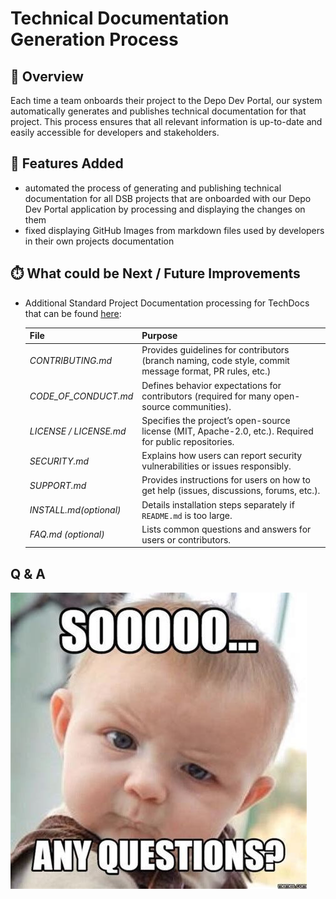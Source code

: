 # Technical Documentation Generation Process

## 📖 Overview
Each time a team onboards their project to the Depo Dev Portal, our system automatically generates and publishes technical documentation for that project.
This process ensures that all relevant information is up-to-date and easily accessible for developers and stakeholders.

## 🎂 Features Added
- automated the process of generating and publishing technical documentation for all DSB projects
that are onboarded with our Depo Dev Portal application by processing and displaying the changes on them
- fixed displaying GitHub Images from markdown files used by developers in their own projects documentation

## ⏱️ What could be Next / Future Improvements
- Additional Standard Project Documentation processing for TechDocs that can be found [here](https://jira.dsb.dk/browse/IN-1664):

    | File                     | Purpose                                                                                                            |
    |--------------------------|--------------------------------------------------------------------------------------------------------------------|
    | *CONTRIBUTING.md*        | Provides guidelines for contributors (branch naming, code style, commit message format, PR rules, etc.)            |
    | *CODE_OF_CONDUCT.md*     | Defines behavior expectations for contributors (required for many open-source communities).                        |
    | *LICENSE / LICENSE.md*   | Specifies the project’s open-source license (MIT, Apache-2.0, etc.). Required for public repositories.             |
    | *SECURITY.md*            | Explains how users can report security vulnerabilities or issues responsibly.                                      |
    | *SUPPORT.md*             | Provides instructions for users on how to get help (issues, discussions, forums, etc.).                            |
    | *INSTALL.md*_(optional)_ | Details installation steps separately if `README.md` is too large.                                                 |
    | *FAQ.md* _(optional)_    | Lists common questions and answers for users or contributors.                                                      |

## Q & A
![Q&A](assets/any-questions.png)